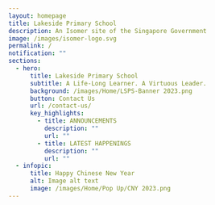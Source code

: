 ```yaml
---
layout: homepage
title: Lakeside Primary School
description: An Isomer site of the Singapore Government
image: /images/isomer-logo.svg
permalink: /
notification: ""
sections:
  - hero:
      title: Lakeside Primary School
      subtitle: A Life-Long Learner. A Virtuous Leader.
      background: /images/Home/LSPS-Banner 2023.png
      button: Contact Us
      url: /contact-us/
      key_highlights:
        - title: ANNOUNCEMENTS
          description: ""
          url: ""
        - title: LATEST HAPPENINGS
          description: ""
          url: ""
  - infopic:
      title: Happy Chinese New Year
      alt: Image alt text
      image: /images/Home/Pop Up/CNY 2023.png
---
```

